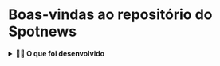 # Boas-vindas ao repositório do Spotnews

<details>
  <summary><strong>👨‍💻 O que foi desenvolvido</strong></summary><br />

 Este projeto tem como principal objetivo fazer consultas em notícias sobre tecnologia.

  As notícias podem ser obtidas através da raspagem do [_blog da Trybe_](https://blog.betrybe.com).

  <strong>🚵 Habilidades trabalhadas:</strong>
  <ul>
    <li>Escrever aplicações usando Django e Django Rest Framework</li>
    <li>Desenvolver uma aplicação que usa a arquitetura Model-View-Template</li>
    <li>Trabalhar com banco de dados MYSQL</li>
  </ul>

</details>
